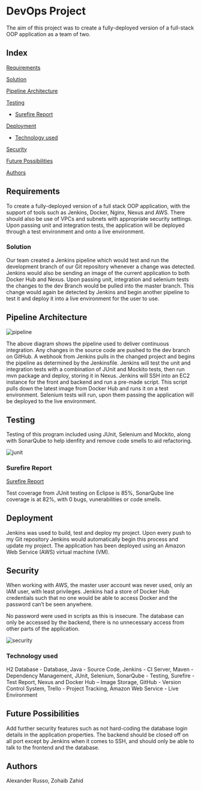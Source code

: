 # DevOps Project

The aim of this project was to create a fully-deployed version of a full-stack OOP application as a team of two. 

## Index

[Requirements](#requirements)

[Solution](#solution)

[Pipeline Architecture](#architecture)

[Testing](#testing)
* [Surefire Report](#surefire)

[Deployment](#deployment)
* [Technology used](#technology)

[Security](#security)

[Future Possibilities](#future)

[Authors](#author)

<a name="requirements"></a>
## Requirements

To create a fully-deployed version of a full stack OOP application, with the support of tools such as Jenkins, Docker, Nginx, Nexus and AWS. There should also be use of VPCs and subnets with appropriate security settings. Upon passing unit and integration tests, the application will be deployed through a test environment and onto a live environment.

<a name="solution"></a>
### Solution

Our team created a Jenkins pipeline which would test and run the development branch of our Git repository whenever a change was detected. Jenkins would also be sending an image of the current application to both Docker Hub and Nexus. Upon passing unit, integration and selenium tests the changes to the dev Branch would be pulled into the master branch. This change would again be detected by Jenkins and begin another pipeline to test it and deploy it into a live environment for the user to use.

<a name="architecture"></a>
## Pipeline Architecture

![pipeline](https://i.imgur.com/gNwsccQ.jpg) 

The above diagram shows the pipeline used to deliver continuous integration. Any changes in the source code are pushed to the dev branch on GitHub. A webhook from Jenkins pulls in the changed project and begins the pipeline as determined by the Jenkinsfile. Jenkins will test the unit and integration tests with a combination of JUnit and Mockito tests, then run mvn package and deploy, storing it in Nexus. Jenkins will SSH into an EC2 instance for the front and backend and run a pre-made script. This script pulls down the latest image from Docker Hub and runs it on a test environment. Selenium tests will run, upon them passing the application will be deployed to the live environment. 


<a name="testing"></a>
## Testing

Testing of this program included using JUnit, Selenium and Mockito, along with SonarQube to help idenfity and remove code smells to aid refactoring.

![junit](https://i.imgur.com/Q9ym4cZ.png)

<a name="surefire"></a>
### Surefire Report

[Surefire Report](./Surefire.pdf)

Test coverage from JUnit testing on Eclipse is 85%, SonarQube line coverage is at 82%, with 0 bugs, vunerabilities or code smells.

<a name="deployment"></a>
## Deployment 

Jenkins was used to build, test and deploy my project. Upon every push to my Git repository Jenkins would automatically begin this process and update my project. The application has been deployed using an Amazon Web Service (AWS) virtual machine (VM).

<a name=”security”></a>
## Security

When working with AWS, the master user account was never used, only an IAM user, with least privileges. Jenkins had a store of Docker Hub credentials such that no one would be able to access Docker and the password can’t be seen anywhere. 

No password were used in scripts as this is insecure. The database can only be accessed by the backend, there is no unnecessary access from other parts of the application.

![security](https://i.imgur.com/rGTWkKS.png)

<a name="technology"></a>
### Technology used

H2 Database - Database,
Java - Source Code,
Jenkins - CI Server,
Maven - Dependency Management,
JUnit, Selenium, SonarQube - Testing,
Surefire - Test Report,
Nexus and Docker Hub – Image Storage,
GitHub - Version Control System,
Trello - Project Tracking,
Amazon Web Service - Live Environment


<a name="future"></a>
## Future Possibilities

Add further security features such as not hard-coding the database login details in the application properties. The backend should be closed off on all port except by Jenkins when it comes to SSH, and should only be able to talk to the frontend and the database.

<a name="author"></a>
## Authors
Alexander Russo,
Zohaib Zahid

